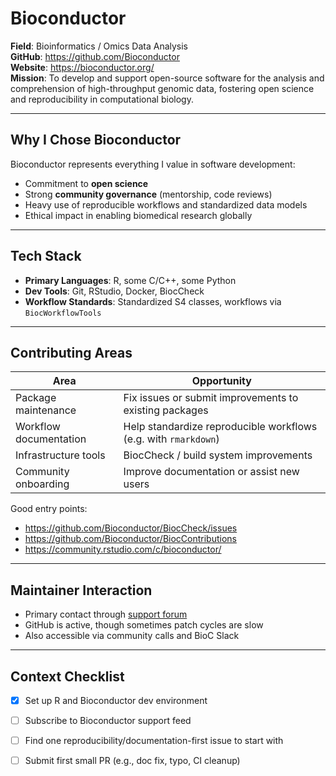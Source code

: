 # Bioconductor

**Field**: Bioinformatics / Omics Data Analysis  
**GitHub**: https://github.com/Bioconductor  
**Website**: https://bioconductor.org/  
**Mission**: To develop and support open-source software for the analysis and comprehension of high-throughput genomic data, fostering open science and reproducibility in computational biology.

---

## Why I Chose Bioconductor

Bioconductor represents everything I value in software development:
- Commitment to **open science**
- Strong **community governance** (mentorship, code reviews)
- Heavy use of reproducible workflows and standardized data models
- Ethical impact in enabling biomedical research globally

---

## Tech Stack

- **Primary Languages**: R, some C/C++, some Python
- **Dev Tools**: Git, RStudio, Docker, BiocCheck
- **Workflow Standards**: Standardized S4 classes, workflows via `BiocWorkflowTools`

---

## Contributing Areas

| Area                     | Opportunity                                                                 |
|--------------------------|-----------------------------------------------------------------------------|
| Package maintenance      | Fix issues or submit improvements to existing packages                      |
| Workflow documentation   | Help standardize reproducible workflows (e.g. with `rmarkdown`)             |
| Infrastructure tools     | BiocCheck / build system improvements                                       |
| Community onboarding     | Improve documentation or assist new users                                   |

Good entry points:
- https://github.com/Bioconductor/BiocCheck/issues
- https://github.com/Bioconductor/BiocContributions
- https://community.rstudio.com/c/bioconductor/

---

## Maintainer Interaction

- Primary contact through [support forum](https://support.bioconductor.org/)
- GitHub is active, though sometimes patch cycles are slow
- Also accessible via community calls and BioC Slack

---

## Context Checklist

- [x] Set up R and Bioconductor dev environment
- [ ] Subscribe to Bioconductor support feed
- [ ] Find one reproducibility/documentation-first issue to start with
- [ ] Submit first small PR (e.g., doc fix, typo, CI cleanup)

